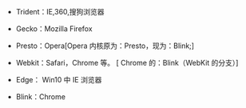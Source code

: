 - Trident：IE,360,搜狗浏览器

- Gecko：Mozilla Firefox

- Presto：Opera[Opera 内核原为：Presto，现为：Blink;]

- Webkit：Safari，Chrome 等。 [ Chrome 的：Blink（WebKit 的分支）]

- Edge： Win10 中 IE 浏览器

- Blink：Chrome
